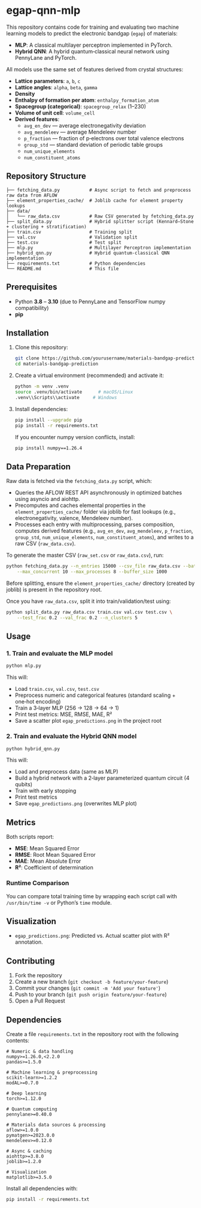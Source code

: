 # egap-qnn-mlp
This repository contains code for training and evaluating two machine learning models to predict the electronic bandgap (`egap`) of materials:

- **MLP**: A classical multilayer perceptron implemented in PyTorch.
- **Hybrid QNN**: A hybrid quantum‑classical neural network using PennyLane and PyTorch.

All models use the same set of features derived from crystal structures:

- **Lattice parameters**: `a`, `b`, `c`
- **Lattice angles**: `alpha`, `beta`, `gamma`
- **Density**
- **Enthalpy of formation per atom**: `enthalpy_formation_atom`
- **Spacegroup (categorical)**: `spacegroup_relax` (1–230)
- **Volume of unit cell**: `volume_cell`
- **Derived features**:
  - `avg_en_dev` — average electronegativity deviation
  - `avg_mendeleev` — average Mendeleev number
  - `p_fraction` — fraction of p‑electrons over total valence electrons
  - `group_std` — standard deviation of periodic table groups
  - `num_unique_elements`
  - `num_constituent_atoms`

## Repository Structure

```
├── fetching_data.py           # Async script to fetch and preprocess raw data from AFLOW
├── element_properties_cache/  # Joblib cache for element property lookups
├── data/
│   └── raw_data.csv           # Raw CSV generated by fetching_data.py
├── split_data.py              # Hybrid splitter script (Kennard–Stone + clustering + stratification)
├── train.csv                  # Training split
├── val.csv                    # Validation split
├── test.csv                   # Test split
├── mlp.py                     # Multilayer Perceptron implementation
├── hybrid_qnn.py              # Hybrid quantum‑classical QNN implementation
├── requirements.txt           # Python dependencies
└── README.md                  # This file
```

## Prerequisites

- Python **3.8** – **3.10** (due to PennyLane and TensorFlow numpy compatibility)
- **pip**

## Installation

1. Clone this repository:

   ```bash
   git clone https://github.com/yourusername/materials-bandgap-prediction.git
   cd materials-bandgap-prediction
   ```

2. Create a virtual environment (recommended) and activate it:

   ```bash
   python -m venv .venv
   source .venv/bin/activate      # macOS/Linux
   .venv\\Scripts\\activate     # Windows
   ```

3. Install dependencies:

   ```bash
   pip install --upgrade pip
   pip install -r requirements.txt
   ```

   If you encounter numpy version conflicts, install:

   ```bash
   pip install numpy==1.26.4
   ```

## Data Preparation

Raw data is fetched via the `fetching_data.py` script, which:  
- Queries the AFLOW REST API asynchronously in optimized batches using asyncio and aiohttp.  
- Precomputes and caches elemental properties in the `element_properties_cache/` folder via joblib for fast lookups (e.g., electronegativity, valence, Mendeleev number).  
- Processes each entry with multiprocessing, parses composition, computes derived features (e.g., `avg_en_dev`, `avg_mendeleev`, `p_fraction`, `group_std`, `num_unique_elements`, `num_constituent_atoms`), and writes to a raw CSV (`raw_data.csv`).  

To generate the master CSV (`raw_set.csv` or `raw_data.csv`), run:
```bash
python fetching_data.py --n_entries 15000 --csv_file raw_data.csv --batch_size 150 \
    --max_concurrent 10 --max_processes 8 --buffer_size 1000
```

Before splitting, ensure the `element_properties_cache/` directory (created by joblib) is present in the repository root.  

Once you have `raw_data.csv`, split it into train/validation/test using:
```bash
python split_data.py raw_data.csv train.csv val.csv test.csv \
    --test_frac 0.2 --val_frac 0.2 --n_clusters 5
```

## Usage

### 1. Train and evaluate the MLP model

```bash
python mlp.py
```

This will:

- Load `train.csv`, `val.csv`, `test.csv`
- Preprocess numeric and categorical features (standard scaling + one‑hot encoding)
- Train a 3‑layer MLP (256 → 128 → 64 → 1)
- Print test metrics: MSE, RMSE, MAE, R²
- Save a scatter plot `egap_predictions.png` in the project root

### 2. Train and evaluate the Hybrid QNN model

```bash
python hybrid_qnn.py
```

This will:

- Load and preprocess data (same as MLP)
- Build a hybrid network with a 2‑layer parameterized quantum circuit (4 qubits)
- Train with early stopping
- Print test metrics
- Save `egap_predictions.png` (overwrites MLP plot)

## Metrics

Both scripts report:

- **MSE**: Mean Squared Error
- **RMSE**: Root Mean Squared Error
- **MAE**: Mean Absolute Error
- **R²**: Coefficient of determination

### Runtime Comparison

You can compare total training time by wrapping each script call with `/usr/bin/time -v` or Python’s `time` module.

## Visualization

- `egap_predictions.png`: Predicted vs. Actual scatter plot with R² annotation.

## Contributing

1. Fork the repository
2. Create a new branch (`git checkout -b feature/your-feature`)
3. Commit your changes (`git commit -m 'Add your feature'`)
4. Push to your branch (`git push origin feature/your-feature`)
5. Open a Pull Request

## Dependencies

Create a file `requirements.txt` in the repository root with the following contents:
```text
# Numeric & data handling
numpy>=1.26.0,<2.2.0
pandas>=1.5.0

# Machine learning & preprocessing
scikit-learn>=1.2.2
modAL>=0.7.0

# Deep learning
torch>=1.12.0

# Quantum computing
pennylane>=0.40.0

# Materials data sources & processing
aflow>=1.0.0
pymatgen>=2023.0.0
mendeleev>=0.12.0

# Async & caching
aiohttp>=3.8.0
joblib>=1.2.0

# Visualization
matplotlib>=3.5.0
```

Install all dependencies with:
```bash
pip install -r requirements.txt
```



